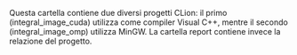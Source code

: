 Questa cartella contiene due diversi progetti CLion: il primo (integral_image_cuda) utilizza come compiler Visual C++, mentre il secondo (integral_image_omp) utilizza MinGW.
La cartella report contiene invece la relazione del progetto.

